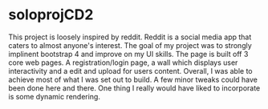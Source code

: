# soloprojCD2
This project is loosely inspired by reddit. Reddit is a social media app that caters to almost anyone's interest. The goal of my project was to strongly implinent bootstrap 4 and 
improve on my UI skills. The page is built off 3 core web pages. A registration/login page, a wall which displays user interactivity and a edit and upload for users content. 
Overall, I was able to achieve most of what I was set out to build. A few minor tweaks could have been done here and there. One thing I really would have liked to incorporate is some
dynamic rendering. 
